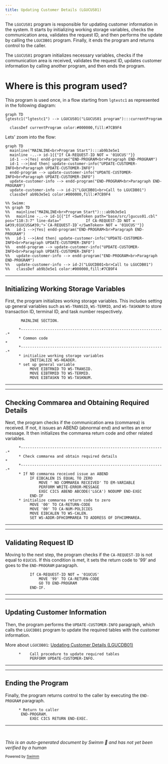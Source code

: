 ```yaml
---
title: Updating Customer Details (LGUCUS01)
---
```

The <SwmToken path="base/src/lgucus01.cbl" pos="11:6:6" line-data="       PROGRAM-ID. LGUCUS01.">`LGUCUS01`</SwmToken> program is responsible for updating customer information in the system. It starts by initializing working storage variables, checks the communication area, validates the request ID, and then performs the update by calling the <SwmToken path="base/src/lgucus01.cbl" pos="66:3:3" line-data="       01 LGUCDB01                     PIC X(8) VALUE &#39;LGUCDB01&#39;.">`LGUCDB01`</SwmToken> program. Finally, it ends the program and returns control to the caller.

The <SwmToken path="base/src/lgucus01.cbl" pos="11:6:6" line-data="       PROGRAM-ID. LGUCUS01.">`LGUCUS01`</SwmToken> program initializes necessary variables, checks if the communication area is received, validates the request ID, updates customer information by calling another program, and then ends the program.

# Where is this program used?

This program is used once, in a flow starting from `lgtestc1` as represented in the following diagram:

```mermaid
graph TD
lgtestc1("lgtestc1") --> LGUCUS01("LGUCUS01 program"):::currentProgram

  classDef currentProgram color:#000000,fill:#7CB9F4
```

Lets' zoom into the flow:

```mermaid
graph TD
  mainline("MAINLINE<br>Program Start"):::ab9b3e5e1
  mainline -..-> id-1{{"If CA-REQUEST-ID NOT = '01UCUS'"}}
  id-1 -->|Yes| endd-program("END-PROGRAM<br>Paragraph END-PROGRAM")
  id-1 -->|And then| update-customer-info("UPDATE-CUSTOMER-INFO<br>Paragraph UPDATE-CUSTOMER-INFO")
  endd-program --> update-customer-info("UPDATE-CUSTOMER-INFO<br>Paragraph UPDATE-CUSTOMER-INFO")
  update-customer-info --> endd-program("END-PROGRAM<br>Paragraph END-PROGRAM")
  update-customer-info --> id-2("LGUCDB01<br>Call to LGUCDB01")
  classDef ab9b3e5e1 color:#000000,fill:#7CB9F4

%% Swimm:
%% graph TD
%%   mainline("MAINLINE<br>Program Start"):::ab9b3e5e1
%%   mainline -..-> id-1{{"If <SwmToken path="base/src/lgucus01.cbl" pos="110:3:7" line-data="           If CA-REQUEST-ID NOT = &#39;01UCUS&#39;">`CA-REQUEST-ID`</SwmToken> NOT = '01UCUS'"}}
%%   id-1 -->|Yes| endd-program("END-PROGRAM<br>Paragraph END-PROGRAM")
%%   id-1 -->|And then| update-customer-info("UPDATE-CUSTOMER-INFO<br>Paragraph UPDATE-CUSTOMER-INFO")
%%   endd-program --> update-customer-info("UPDATE-CUSTOMER-INFO<br>Paragraph UPDATE-CUSTOMER-INFO")
%%   update-customer-info --> endd-program("END-PROGRAM<br>Paragraph END-PROGRAM")
%%   update-customer-info --> id-2("LGUCDB01<br>Call to LGUCDB01")
%%   classDef ab9b3e5e1 color:#000000,fill:#7CB9F4
```

<SwmSnippet path="/base/src/lgucus01.cbl" line="83">

---

## Initializing Working Storage Variables

First, the program initializes working storage variables. This includes setting up general variables such as <SwmToken path="base/src/lgucus01.cbl" pos="91:7:9" line-data="           MOVE EIBTRNID TO WS-TRANSID.">`WS-TRANSID`</SwmToken>, <SwmToken path="base/src/lgucus01.cbl" pos="92:7:9" line-data="           MOVE EIBTRMID TO WS-TERMID.">`WS-TERMID`</SwmToken>, and <SwmToken path="base/src/lgucus01.cbl" pos="93:7:9" line-data="           MOVE EIBTASKN TO WS-TASKNUM.">`WS-TASKNUM`</SwmToken> to store transaction ID, terminal ID, and task number respectively.

```cobol
       MAINLINE SECTION.

      *----------------------------------------------------------------*
      * Common code                                                    *
      *----------------------------------------------------------------*
      * initialize working storage variables
           INITIALIZE WS-HEADER.
      * set up general variable
           MOVE EIBTRNID TO WS-TRANSID.
           MOVE EIBTRMID TO WS-TERMID.
           MOVE EIBTASKN TO WS-TASKNUM.

```

---

</SwmSnippet>

<SwmSnippet path="/base/src/lgucus01.cbl" line="95">

---

## Checking Commarea and Obtaining Required Details

Next, the program checks if the communication area (commarea) is received. If not, it issues an ABEND (abnormal end) and writes an error message. It then initializes the commarea return code and other related variables.

```cobol
      *----------------------------------------------------------------*
      * Check commarea and obtain required details                     *
      *----------------------------------------------------------------*
      * If NO commarea received issue an ABEND
           IF EIBCALEN IS EQUAL TO ZERO
               MOVE ' NO COMMAREA RECEIVED' TO EM-VARIABLE
               PERFORM WRITE-ERROR-MESSAGE
               EXEC CICS ABEND ABCODE('LGCA') NODUMP END-EXEC
           END-IF
      * initialize commarea return code to zero
           MOVE '00' TO CA-RETURN-CODE
           MOVE '00' TO CA-NUM-POLICIES
           MOVE EIBCALEN TO WS-CALEN.
           SET WS-ADDR-DFHCOMMAREA TO ADDRESS OF DFHCOMMAREA.

```

---

</SwmSnippet>

<SwmSnippet path="/base/src/lgucus01.cbl" line="110">

---

## Validating Request ID

Moving to the next step, the program checks if the <SwmToken path="base/src/lgucus01.cbl" pos="110:3:7" line-data="           If CA-REQUEST-ID NOT = &#39;01UCUS&#39;">`CA-REQUEST-ID`</SwmToken> is not equal to <SwmToken path="base/src/lgucus01.cbl" pos="110:14:14" line-data="           If CA-REQUEST-ID NOT = &#39;01UCUS&#39;">`01UCUS`</SwmToken>. If this condition is met, it sets the return code to '99' and goes to the <SwmToken path="base/src/lgucus01.cbl" pos="112:5:7" line-data="               GO TO END-PROGRAM">`END-PROGRAM`</SwmToken> paragraph.

```cobol
           If CA-REQUEST-ID NOT = '01UCUS'
               MOVE '99' TO CA-RETURN-CODE
               GO TO END-PROGRAM
           END-IF.
```

---

</SwmSnippet>

<SwmSnippet path="/base/src/lgucus01.cbl" line="115">

---

## Updating Customer Information

Then, the program performs the <SwmToken path="base/src/lgucus01.cbl" pos="116:3:7" line-data="           PERFORM UPDATE-CUSTOMER-INFO.">`UPDATE-CUSTOMER-INFO`</SwmToken> paragraph, which calls the <SwmToken path="base/src/lgucus01.cbl" pos="66:3:3" line-data="       01 LGUCDB01                     PIC X(8) VALUE &#39;LGUCDB01&#39;.">`LGUCDB01`</SwmToken> program to update the required tables with the customer information.

More about <SwmToken path="base/src/lgucus01.cbl" pos="66:3:3" line-data="       01 LGUCDB01                     PIC X(8) VALUE &#39;LGUCDB01&#39;.">`LGUCDB01`</SwmToken>: <SwmLink doc-title="Updating Customer Details (LGUCDB01)">[Updating Customer Details (LGUCDB01)](/.swm/updating-customer-details-lgucdb01.iigxw6ku.sw.md)</SwmLink>

```cobol
      *    Call procedure to update required tables
           PERFORM UPDATE-CUSTOMER-INFO.

```

---

</SwmSnippet>

<SwmSnippet path="/base/src/lgucus01.cbl" line="118">

---

## Ending the Program

Finally, the program returns control to the caller by executing the <SwmToken path="base/src/lgucus01.cbl" pos="119:1:3" line-data="       END-PROGRAM.">`END-PROGRAM`</SwmToken> paragraph.

```cobol
      * Return to caller
       END-PROGRAM.
           EXEC CICS RETURN END-EXEC.
```

---

</SwmSnippet>

&nbsp;

*This is an auto-generated document by Swimm 🌊 and has not yet been verified by a human*

<SwmMeta version="3.0.0" repo-id="Z2l0aHViJTNBJTNBY2ljcy1nZW5hcHAtZGVtby1wbmMlM0ElM0FTd2ltbS1EZW1v" repo-name="cics-genapp-demo-pnc"><sup>Powered by [Swimm](https://app.swimm.io/)</sup></SwmMeta>
